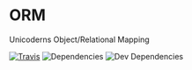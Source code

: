 # ORM
Unicoderns Object/Relational Mapping

[![Travis](https://travis-ci.org/unicoderns/ORM.svg?branch=master)](https://travis-ci.org/unicoderns/ORM)
![Dependencies](https://david-dm.org/unicoderns/ORM.svg)
![Dev Dependencies](https://david-dm.org/unicoderns/ORM/dev-status.svg)
